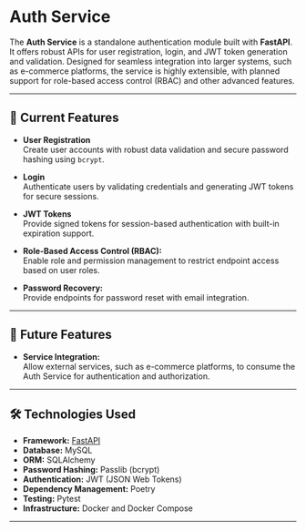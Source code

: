 # **Auth Service**

The **Auth Service** is a standalone authentication module built with **FastAPI**. It offers robust APIs for user registration, login, and JWT token generation and validation. Designed for seamless integration into larger systems, such as e-commerce platforms, the service is highly extensible, with planned support for role-based access control (RBAC) and other advanced features.

---

## 🚀 **Current Features**

- **User Registration**  
  Create user accounts with robust data validation and secure password hashing using `bcrypt`.

- **Login**  
  Authenticate users by validating credentials and generating JWT tokens for secure sessions.

- **JWT Tokens**  
  Provide signed tokens for session-based authentication with built-in expiration support.
  
- **Role-Based Access Control (RBAC):**  
  Enable role and permission management to restrict endpoint access based on user roles.

- **Password Recovery:**  
  Provide endpoints for password reset with email integration.

---

## 🔮 **Future Features**

- **Service Integration:**  
  Allow external services, such as e-commerce platforms, to consume the Auth Service for authentication and authorization.

---

## 🛠️ **Technologies Used**

- **Framework:** [FastAPI](https://fastapi.tiangolo.com/)
- **Database:** MySQL
- **ORM:** SQLAlchemy
- **Password Hashing:** Passlib (bcrypt)
- **Authentication:** JWT (JSON Web Tokens)
- **Dependency Management:** Poetry
- **Testing:** Pytest
- **Infrastructure:** Docker and Docker Compose

---
